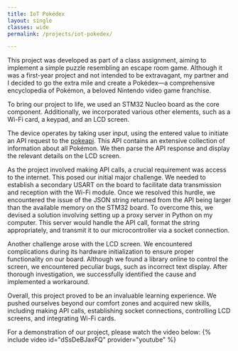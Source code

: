 ```yaml
---
title: IoT Pokédex
layout: single
classes: wide
permalink: /projects/iot-pokedex/

---
```


This project was developed as part of a class assignment, aiming to implement a simple puzzle resembling an escape room game. Although it was a first-year project and not intended to be extravagant, my partner and I decided to go the extra mile and create a Pokédex—a comprehensive encyclopedia of Pokémon, a beloved Nintendo video game franchise.

To bring our project to life, we used an STM32 Nucleo board as the core component. Additionally, we incorporated various other elements, such as a Wi-Fi card, a keypad, and an LCD screen.

The device operates by taking user input, using the entered value to initiate an API request to the <a href="https://pokeapi.co/">pokeapi</a>. This API contains an extensive collection of information about all Pokémon. We then parse the API response and display the relevant details on the LCD screen.

As the project involved making API calls, a crucial requirement was access to the internet. This posed our initial major challenge. We needed to establish a secondary USART on the board to facilitate data transmission and reception with the Wi-Fi module. Once we resolved this hurdle, we encountered the issue of the JSON string returned from the API being larger than the available memory on the STM32 board. To overcome this, we devised a solution involving setting up a proxy server in Python on my computer. This server would handle the API call, format the string appropriately, and transmit it to our microcontroller via a socket connection.

Another challenge arose with the LCD screen. We encountered complications during its hardware initialization to ensure proper functionality on our board. Although we found a library online to control the screen, we encountered peculiar bugs, such as incorrect text display. After thorough investigation, we successfully identified the cause and implemented a workaround.

Overall, this project proved to be an invaluable learning experience. We pushed ourselves beyond our comfort zones and acquired new skills, including making API calls, establishing socket connections, controlling LCD screens, and integrating Wi-Fi cards.

For a demonstration of our project, please watch the video below:
{% include video id="dSsDeBJaxFQ" provider="youtube" %}